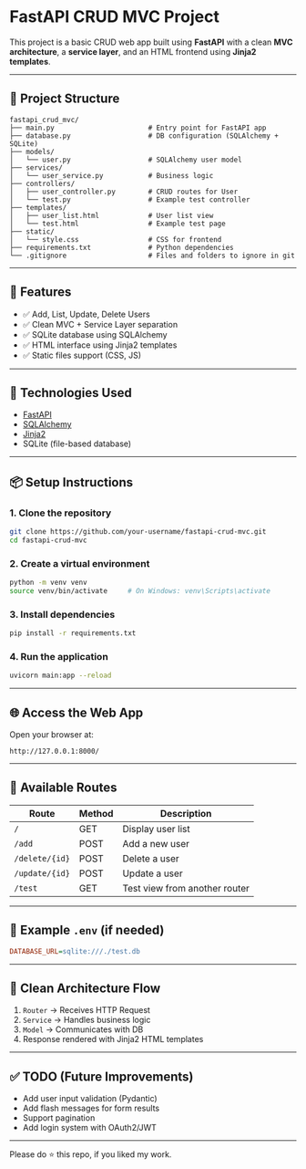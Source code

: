 # FastAPI CRUD MVC Project

This project is a basic CRUD web app built using **FastAPI** with a clean **MVC architecture**, a **service layer**, and an HTML frontend using **Jinja2 templates**.

---

## 📁 Project Structure

```
fastapi_crud_mvc/
├── main.py                       # Entry point for FastAPI app
├── database.py                   # DB configuration (SQLAlchemy + SQLite)
├── models/
│   └── user.py                   # SQLAlchemy user model
├── services/
│   └── user_service.py           # Business logic
├── controllers/
│   ├── user_controller.py        # CRUD routes for User
│   └── test.py                   # Example test controller
├── templates/
│   ├── user_list.html            # User list view
│   └── test.html                 # Example test page
├── static/
│   └── style.css                 # CSS for frontend
├── requirements.txt              # Python dependencies
└── .gitignore                    # Files and folders to ignore in git
```

---

## 🚀 Features

- ✅ Add, List, Update, Delete Users
- ✅ Clean MVC + Service Layer separation
- ✅ SQLite database using SQLAlchemy
- ✅ HTML interface using Jinja2 templates
- ✅ Static files support (CSS, JS)

---

## 🧰 Technologies Used

- [FastAPI](https://fastapi.tiangolo.com/)
- [SQLAlchemy](https://www.sqlalchemy.org/)
- [Jinja2](https://jinja.palletsprojects.com/)
- SQLite (file-based database)

---

## 📦 Setup Instructions

### 1. Clone the repository

```bash
git clone https://github.com/your-username/fastapi-crud-mvc.git
cd fastapi-crud-mvc
```

### 2. Create a virtual environment

```bash
python -m venv venv
source venv/bin/activate     # On Windows: venv\Scripts\activate
```

### 3. Install dependencies

```bash
pip install -r requirements.txt
```

### 4. Run the application

```bash
uvicorn main:app --reload
```

---

## 🌐 Access the Web App

Open your browser at:

```
http://127.0.0.1:8000/
```

---

## 🧪 Available Routes

| Route             | Method | Description                     |
|------------------|--------|---------------------------------|
| `/`              | GET    | Display user list               |
| `/add`           | POST   | Add a new user                  |
| `/delete/{id}`   | POST   | Delete a user                   |
| `/update/{id}`   | POST   | Update a user                   |
| `/test`          | GET    | Test view from another router   |

---

## 📄 Example `.env` (if needed)

```ini
DATABASE_URL=sqlite:///./test.db
```

---

## 🧼 Clean Architecture Flow

1. `Router` → Receives HTTP Request
2. `Service` → Handles business logic
3. `Model` → Communicates with DB
4. Response rendered with Jinja2 HTML templates

---

## ✅ TODO (Future Improvements)

- Add user input validation (Pydantic)
- Add flash messages for form results
- Support pagination
- Add login system with OAuth2/JWT

---

Please do ⭐ this repo, if you liked my work.
